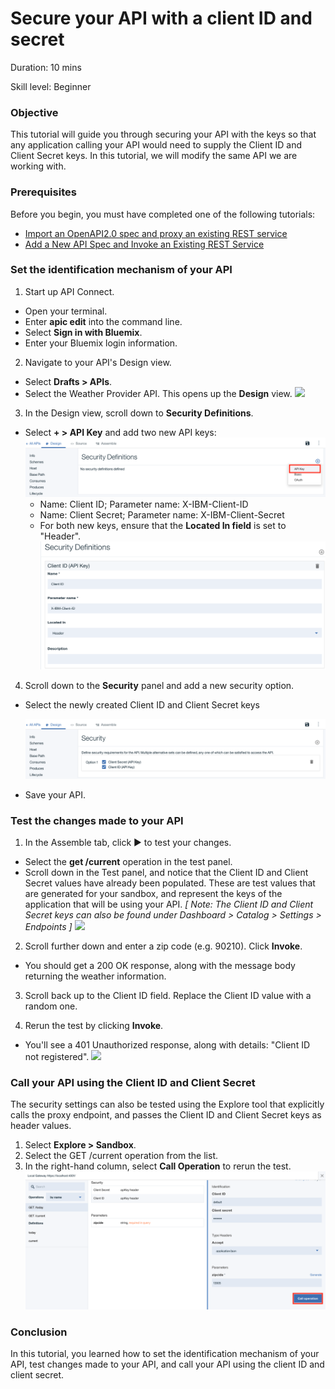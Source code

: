 # Secure your API with a client ID and secret


Duration: 10 mins

Skill level: Beginner


### Objective

This tutorial will guide you through securing your API with the keys so that any application calling your API would need to supply the Client ID and Client Secret keys. In this tutorial, we will modify the same API we are working with.

### Prerequisites
Before you begin, you must have completed one of the following tutorials:
- [Import an OpenAPI2.0 spec and proxy an existing REST service](https://github.com/ibm-apiconnect/getting-started/blob/master/toolkit/1a-import)
- [Add a New API Spec and Invoke an Existing REST Service](https://github.com/ibm-apiconnect/getting-started/blob/master/toolkit/1b)

### Set the identification mechanism of your API

1. Start up API Connect. 
- Open your terminal.
- Enter **apic edit** into the command line.
- Select **Sign in with Bluemix**.
- Enter your Bluemix login information.

2. Navigate to your API's Design view.
- Select **Drafts > APIs**.
- Select the Weather Provider API. This opens up the **Design** view.
    ![](images/1_goto_drafts_api.png)  

3. In the Design view, scroll down to **Security Definitions**.
- Select **+ > API Key** and add two new API keys:
    ![](pictures/1b.png) 
   - Name: Client ID; Parameter name: X-IBM-Client-ID
   - Name: Client Secret; Parameter name: X-IBM-Client-Secret
   - For both new keys, ensure that the **Located In field** is set to "Header".
    ![](pictures/2a.png)   


4. Scroll down to the **Security** panel and add a new security option.
- Select the newly created Client ID and Client Secret keys
    
    ![](pictures/3a.png) 
    
- Save your API. 

### Test the changes made to your API

1. In the Assemble tab, click ► to test your changes.
- Select the **get /current** operation in the test panel.
- Scroll down in the Test panel, and notice that the Client ID and Client Secret values have already been populated. These are test values that are generated for your sandbox, and represent the keys of the application that will be using your API.
    _[ Note: The Client ID and Client Secret keys can also be found under  Dashboard > Catalog > Settings > Endpoints ]_
    ![](images/test_api_keys_1.png)

2. Scroll further down and enter a zip code (e.g. 90210). Click **Invoke**.
- You should get a 200 OK response, along with the message body returning the weather information.

3. Scroll back up to the Client ID field. Replace the Client ID value with a random one.

4. Rerun the test by clicking **Invoke**.
- You'll see a 401 Unauthorized response, along with details: "Client ID not registered".
    ![](images/test_api_keys_3.png)

### Call your API using the Client ID and Client Secret

The security settings can also be tested using the Explore tool that explicitly calls the proxy endpoint, and passes the Client ID and Client Secret keys as header values.

1. Select **Explore > Sandbox**.
2. Select the GET /current operation from the list.
3. In the right-hand column, select **Call Operation** to rerun the test.
    ![](pictures/4.png)

### Conclusion
In this tutorial, you learned how to set the identification mechanism of your API, test changes made to your API, and call your API using the client ID and client secret. 
